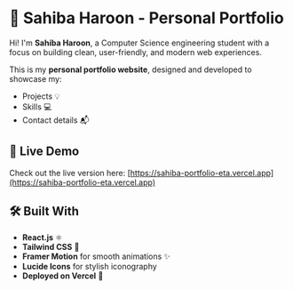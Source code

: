 # 💼 Sahiba Haroon - Personal Portfolio

Hi! I'm **Sahiba Haroon**, a Computer Science engineering student with a focus on building clean, user-friendly, and modern web experiences.

This is my **personal portfolio website**, designed and developed to showcase my:
- Projects 💡
- Skills 💻
- Contact details 📬

## 🚀 Live Demo
Check out the live version here: [https://sahiba-portfolio-eta.vercel.app](https://sahiba-portfolio-eta.vercel.app)

## 🛠️ Built With
- **React.js** ⚛️
- **Tailwind CSS** 🎨
- **Framer Motion** for smooth animations ✨
- **Lucide Icons** for stylish iconography
- **Deployed on Vercel** 🚀

